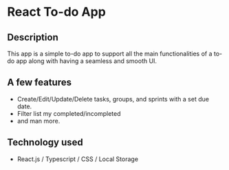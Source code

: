 # React To-do App

## Description
This app is a simple to-do app to support all the main functionalities of a to-do app along with having 
a seamless and smooth UI.


## A few features
- Create/Edit/Update/Delete tasks, groups, and sprints with a set due date.
- Filter list my completed/incompleted
- and man more.

## Technology used
- React.js / Typescript / CSS / Local Storage
